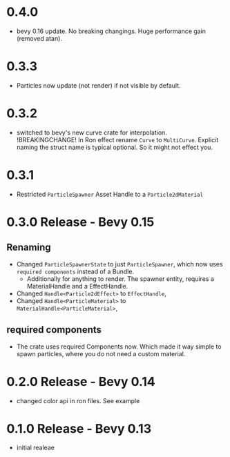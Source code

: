 # 0.4.0

- bevy 0.16 update. No breaking changings. Huge performance gain (removed atan).

# 0.3.3

- Particles now update (not render) if not visible by default.

# 0.3.2

- switched to bevy's new curve crate for interpolation.
  !BREAKINGCHANGE! In Ron effect rename `Curve` to `MultiCurve`. Explicit naming the struct
  name is typical optional. So it might not effect you.

# 0.3.1

- Restricted `ParticleSpawner` Asset Handle to a `Particle2dMaterial`

# 0.3.0 Release - Bevy 0.15

## Renaming

- Changed `ParticleSpawnerState` to just `ParticleSpawner`, which now uses `required components` instead of a Bundle.
    - Additionally for anything to render. The spawner entity, requires a MaterialHandle and a EffectHandle.
- Changed `Handle<Particle2dEffect>` to `EffectHandle`,
- Changed `Handle<ParticleMaterial>` to `MaterialHandle<ParticleMaterial>`,

## required components

- The crate uses required Components now. Which made it way simple to spawn particles, where you
  do not need a custom material.

# 0.2.0 Release - Bevy 0.14

- changed color api in ron files. See example

# 0.1.0 Release - Bevy 0.13

- initial realeae
